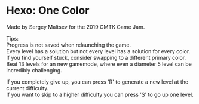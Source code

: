 # Hexo: One Color

Made by Sergey Maltsev for the 2019 GMTK Game Jam.

Tips:  
Progress is not saved when relaunching the game.  
Every level has a solution but not every level has a solution for every color.  
If you find yourself stuck, consider swapping to a different primary color.  
Beat 13 levels for an new gamemode, where even a diameter 5 level can be incredibly challenging.  

If you completely give up, you can press 'R' to generate a new level at the current difficulty.  
If you want to skip to a higher difficulty you can press 'S' to go up one level.  
